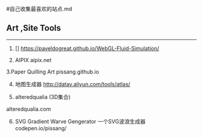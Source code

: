 #自己收集最喜欢的站点.md

## Art ,Site Tools
---
1. []
https://paveldogreat.github.io/WebGL-Fluid-Simulation/

2. AIPIX 
aipix.net

3.Paper Quilling Art
pissang.github.io

4. 地图生成器
http://datav.aliyun.com/tools/atlas/

5. alteredqualia (3D集合)

alteredqualia.com

6. SVG Gradient Warve Gengerator
一个SVG波浪生成器
codepen.io/pissang/